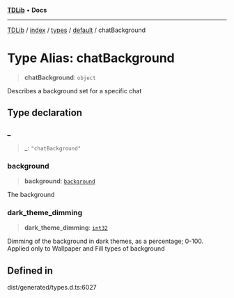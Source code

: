 [**TDLib**](../../../../../../README.md) • **Docs**

***

[TDLib](../../../../../../modules.md) / [index](../../../../../README.md) / [types](../../../README.md) / [default](../README.md) / chatBackground

# Type Alias: chatBackground

> **chatBackground**: `object`

Describes a background set for a specific chat

## Type declaration

### \_

> **\_**: `"chatBackground"`

### background

> **background**: [`background`](background.md)

The background

### dark\_theme\_dimming

> **dark\_theme\_dimming**: [`int32`](int32.md)

Dimming of the background in dark themes, as a percentage; 0-100. Applied only to Wallpaper and Fill types of background

## Defined in

dist/generated/types.d.ts:6027
